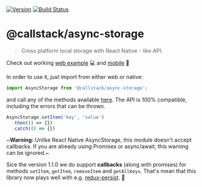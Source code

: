 [![Version][version-badge]][package]
[![Build Status][build-badge]][build]

@callstack/async-storage
==================================

> Cross platform local storage with React Native - like API.


Check out working [web example](https://codesandbox.io/s/r9l9ljr04) 💻 and [mobile](https://snack.expo.io/Bkoq9DabG) 📱

In order to use it, just import from either web or native:

```js
import AsyncStorage from '@callstack/async-storage';
```

and call any of the methods available [here](https://facebook.github.io/react-native/docs/asyncstorage.html). The API is 100% compatible,
including the errors that can be thrown.

```js
AsyncStorage.setItem('key', 'value')
  .then(() => {})
  .catch(() => {})
```

~**Warning:** Unlike React Native AsyncStorage, this module doesn't accept callbacks. If you are already using Promises or async/await, this warning can be ignored.~

Sice the version 1.1.0 we do support **callbacks** (along with promises) for methods `setItem`, `getItem`, `removeItem` and `getAllKeys`. That's mean that this library now plays well with e.g. [redux-persist](https://github.com/rt2zz/redux-persist). :rocket:

<!-- badges -->
[version-badge]: https://img.shields.io/npm/v/@callstack/async-storage.svg?style=flat-square
[package]: https://www.npmjs.com/package/@callstack/async-storage
[build-badge]: https://img.shields.io/circleci/project/github/callstack/async-storage/master.svg?style=flat-square
[build]: https://circleci.com/gh/callstack-io/async-storage

